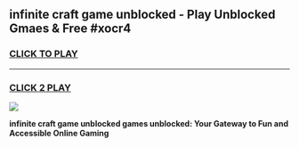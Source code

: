
## infinite craft game unblocked - Play Unblocked Gmaes & Free #xocr4
<h3>
<a href="https://news.freeplayer.one?title=infinite_craft_game_unblocked&ref=26F">CLICK TO PLAY</a></h3>
<hr>

<h3>
<a href="https://news.freeplayer.one?title=infinite_craft_game_unblocked&ref=26F">CLICK 2 PLAY</a>
  
</h3>

<a href="https://news.freeplayer.one?title=infinite_craft_game_unblocked&ref=26F/"><img src="https://clearcache.store/games.png"></a>


**infinite craft game unblocked games unblocked: Your Gateway to Fun and Accessible Online Gaming**
